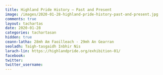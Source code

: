 ```yaml
---
title: Highland Pride History – Past and Present
image: /images/2020-01-28-highland-pride-history-past-and-present.jpg
comments: true
layout: tachartas
date: 2020-01-28
categories: tachartasan
hidden: true
ceann-latha: 28mh Am Faoilleach - 29mh An Gearran
seoladh: Taigh-tasgaidh Inbhir Nis
larach-lin: https://highlandpride.org/exhibition-01/
facebook:
twitter:
twitter_username:
---
```


<!--more-->
